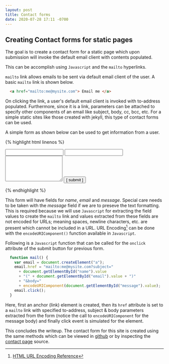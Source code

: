```yaml
---
layout: post
title: Contact forms
date: 2020-07-28 17:11 -0700
---
```


## Creating Contact forms for static pages

The goal is to create a contact form for a static page which upon submission will invoke the default email client with contents populated.

This can be accomplish using `Javascript` and the `mailto` hyperlinks.


`mailto` link allows emails to be sent via default email client of the user. A basic `mailto` link is shown below. 
```html
  <a href="mailto:me@mysite.com"> Email me </a>
```
On clicking the link, a user's default email client is invoked with to-address populated.
Furthermore, since it is a link, parameters can be attached to specify other components of an email like subject, body, cc, bcc, etc. 
For a simple static sites like those created with jekyll, this type of contact forms can be used.

A simple form as shown below can be used to get information from  a user.

{% highlight html linenos %}
  <form> 
    <input type="text" id="name" />
    <input type="email" id="email" />
    <textarea rows="5" id="message" ></textarea>
    <input type="submit" onclick="mail()" value="[ submit ]" />
  </form>
{% endhighlight %}

This form will have fields for *name*, *email* and *message*. Special care needs to be taken with the *message* field if we are to preseve the text formatting. This is required because we will use `Javascript` for extracting the field values to create the `mailto` link and values extracted from these fields are not encoded for URLs; meaning spaces, newline characters, etc. are present which cannot be included in a URL. URL Encoding[^1] can be done with the `encodeURIComponent()` function available in `Javascript`.

[^1]: [HTML URL Encoding Reference](https://www.w3schools.com/tags/ref_urlencode.ASP)

Following is a `Javascript` function that can be called for the `onclick` attribute of the submit button for previous form.
```javascript
  function mail() {
    var email = document.createElement("a");
    email.href = "mailto:me@mysite.com?subject=" 
      + document.getElementById("name").value 
      + "(" + document.getElementById("email").value + ")"
      + "&body="
      + encodeURIComponent(document.getElementById("message").value); 
    email.click();
  }
```       
Here, first an anchor (link) element is created, then its `href` attribute is set to a `mailto` link with specified to-address, subject & body parameters extracted from the form (notice the call to `encodeURIComponent` for the message body) and finally click event is simulated for the element.

This concludes the writeup. The contact form for this site is created using the same methods which can be viewed in [github](https://github.com/keer4n/keer4n.github.io) or by inspecting the [contact page](/contact) source.
